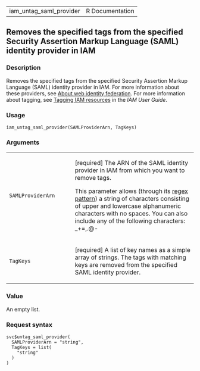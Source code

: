 <table style="width: 100%;">
<tbody>
<tr class="odd">
<td>iam_untag_saml_provider</td>
<td style="text-align: right;">R Documentation</td>
</tr>
</tbody>
</table>

## Removes the specified tags from the specified Security Assertion Markup Language (SAML) identity provider in IAM

### Description

Removes the specified tags from the specified Security Assertion Markup
Language (SAML) identity provider in IAM. For more information about
these providers, see [About web identity
federation](https://docs.aws.amazon.com/IAM/latest/UserGuide/id_roles_providers_oidc.html).
For more information about tagging, see [Tagging IAM
resources](https://docs.aws.amazon.com/IAM/latest/UserGuide/id_tags.html)
in the *IAM User Guide*.

### Usage

    iam_untag_saml_provider(SAMLProviderArn, TagKeys)

### Arguments

<table>
<colgroup>
<col style="width: 35%" />
<col style="width: 65%" />
</colgroup>
<tbody>
<tr class="odd">
<td><code
id="iam_untag_saml_provider_:_SAMLProviderArn">SAMLProviderArn</code></td>
<td><p>[required] The ARN of the SAML identity provider in IAM from
which you want to remove tags.</p>
<p>This parameter allows (through its <a
href="https://en.wikipedia.org/wiki/Regex">regex pattern</a>) a string
of characters consisting of upper and lowercase alphanumeric characters
with no spaces. You can also include any of the following characters:
_+=,.@-</p></td>
</tr>
<tr class="even">
<td><code id="iam_untag_saml_provider_:_TagKeys">TagKeys</code></td>
<td><p>[required] A list of key names as a simple array of strings. The
tags with matching keys are removed from the specified SAML identity
provider.</p></td>
</tr>
</tbody>
</table>

### Value

An empty list.

### Request syntax

    svc$untag_saml_provider(
      SAMLProviderArn = "string",
      TagKeys = list(
        "string"
      )
    )
